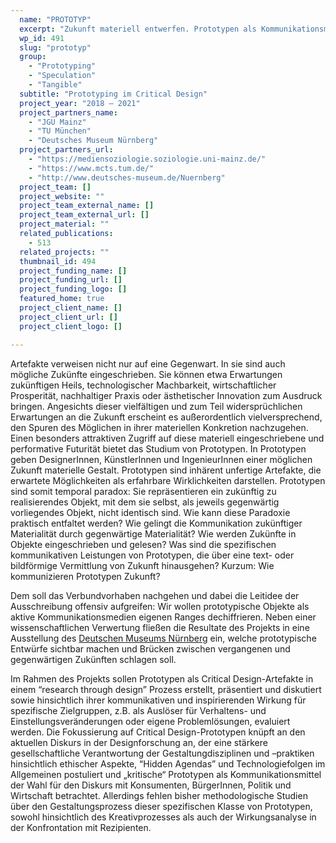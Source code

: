 ```yaml
---
  name: "PROTOTYP"
  excerpt: "Zukunft materiell entwerfen. Prototypen als Kommunikationsmedien des Neuen."
  wp_id: 491
  slug: "prototyp"
  group: 
    - "Prototyping"
    - "Speculation"
    - "Tangible"
  subtitle: "Prototyping im Critical Design"
  project_year: "2018 – 2021"
  project_partners_name: 
    - "JGU Mainz"
    - "TU München"
    - "Deutsches Museum Nürnberg"
  project_partners_url: 
    - "https://mediensoziologie.soziologie.uni-mainz.de/"
    - "https://www.mcts.tum.de/"
    - "http://www.deutsches-museum.de/Nuernberg"
  project_team: []
  project_website: ""
  project_team_external_name: []
  project_team_external_url: []
  project_material: ""
  related_publications: 
    - 513
  related_projects: ""
  thumbnail_id: 494
  project_funding_name: []
  project_funding_url: []
  project_funding_logo: []
  featured_home: true
  project_client_name: []
  project_client_url: []
  project_client_logo: []

---
```


<span style="font-weight: 400;">Artefakte verweisen nicht nur auf eine Gegenwart. In sie sind auch mögliche Zukünfte eingeschrieben. Sie können etwa Erwartungen zukünftigen Heils, technologischer Machbarkeit, wirtschaftlicher Prosperität, nachhaltiger Praxis oder ästhetischer Innovation zum Ausdruck bringen. Angesichts dieser vielfältigen und zum Teil widersprüchlichen Erwartungen an die Zukunft erscheint es außerordentlich vielversprechend, den Spuren des Möglichen in ihrer materiellen Konkretion nachzugehen. Einen besonders attraktiven Zugriff auf diese materiell eingeschriebene und performative Futurität bietet das Studium von Prototypen. In Prototypen geben DesignerInnen, KünstlerInnen und IngenieurInnen einer möglichen Zukunft materielle Gestalt. Prototypen sind inhärent unfertige Artefakte, die erwartete Möglichkeiten als erfahrbare Wirklichkeiten darstellen. Prototypen sind somit temporal paradox: Sie repräsentieren ein zukünftig zu realisierendes Objekt, mit dem sie selbst, als jeweils gegenwärtig vorliegendes Objekt, nicht identisch sind. Wie kann diese Paradoxie praktisch entfaltet werden? Wie gelingt die Kommunikation zukünftiger Materialität durch gegenwärtige Materialität? Wie werden Zukünfte in Objekte eingeschrieben und gelesen? Was sind die spezifischen kommunikativen Leistungen von Prototypen, die über eine text- oder bildförmige Vermittlung von Zukunft hinausgehen? Kurzum: Wie kommunizieren Prototypen Zukunft? </span>

<span style="font-weight: 400;">Dem soll das Verbundvorhaben nachgehen und dabei die Leitidee der Ausschreibung offensiv aufgreifen: Wir wollen prototypische Objekte als aktive Kommunikationsmedien eigenen Ranges dechiffrieren. Neben einer wissenschaftlichen Verwertung fließen die Resultate des Projekts in eine Ausstellung des <a href="http://www.deutsches-museum.de/Nuernberg" target="_blank" rel="noopener noreferrer">Deutschen Museums Nürnberg</a> ein, welche prototypische Entwürfe sichtbar machen und Brücken zwischen vergangenen und gegenwärtigen Zukünften schlagen soll.</span>

<span style="font-weight: 400;">Im Rahmen des Projekts sollen Prototypen als Critical Design-Artefakte in einem “research through design” Prozess erstellt, präsentiert und diskutiert sowie hinsichtlich ihrer kommunikativen und inspirierenden Wirkung für spezifische Zielgruppen, z.B. als Auslöser für Verhaltens- und Einstellungsveränderungen oder eigene Problemlösungen, evaluiert werden. Die Fokussierung auf Critical Design-Prototypen knüpft an den aktuellen Diskurs in der Designforschung an, der eine stärkere gesellschaftliche Verantwortung der Gestaltungdisziplinen und –praktiken hinsichtlich ethischer Aspekte, “Hidden Agendas” und Technologiefolgen im Allgemeinen postuliert und „kritische“ Prototypen als Kommunikationsmittel der Wahl für den Diskurs mit Konsumenten, BürgerInnen, Politik und Wirtschaft betrachtet. Allerdings fehlen bisher methodologische Studien über den Gestaltungsprozess dieser spezifischen Klasse von Prototypen, sowohl hinsichtlich des Kreativprozesses als auch der Wirkungsanalyse in der Konfrontation mit Rezipienten. </span>